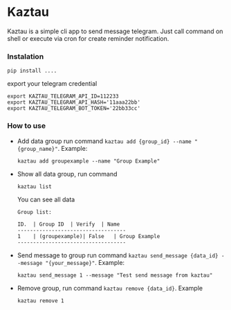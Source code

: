 # Kaztau

Kaztau is a simple cli app to send message telegram. Just call command on shell or execute via cron for create reminder notification.

### Instalation
```shell
pip install ....
```
export your telegram credential
```shell
export KAZTAU_TELEGRAM_API_ID=112233
export KAZTAU_TELEGRAM_API_HASH='11aaa22bb'
export KAZTAU_TELEGRAM_BOT_TOKEN='22bb33cc'
```

### How to use
- Add data group run command `kaztau add {group_id} --name "{group_name}"`. Example:
  ```shell
  kaztau add groupexample --name "Group Example" 
  ```
- Show all data group, run command
  ```shell
  kaztau list
  ```
  You can see all data
  ```shell
  Group list:

  ID.  | Group ID  | Verify  | Name  
  -----------------------------------
  1    | (groupexample)| False   | Group Example
  -----------------------------------
  ```
- Send message to group run command `kaztau send_message {data_id} --message "{your_message}"`. Example:
  ```shell
  kaztau send_message 1 --message "Test send message from kaztau"
  ```
- Remove group, run command `kaztau remove {data_id}`. Example
  ```shell
  kaztau remove 1
  ```